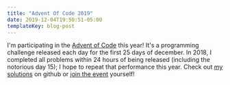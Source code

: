 ```yaml
---
title: "Advent Of Code 2019"
date: 2019-12-04T19:50:51-05:00
templateKey: blog-post
---
```


I'm participating in the [Advent of Code](https://adventofcode.com/) this
year! It's a programming challenge released each day for the first 25 days of
december. In 2018, I completed all problems within 24 hours of being released
(including the notorious day 15); I hope to repeat that performance this year.
Check out [my solutions](https://github.com/mreishus/aoc) on github or [join
the event](https://adventofcode.com/) yourself!
